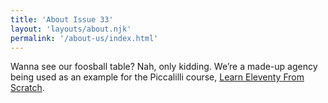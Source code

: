 ```yaml
---
title: 'About Issue 33'
layout: 'layouts/about.njk'
permalink: '/about-us/index.html'
---
```


Wanna see our foosball table? Nah, only kidding. We’re a made-up
agency being used as an example for the Piccalilli course,
[Learn Eleventy From Scratch](https://piccalil.li/course/learn-eleventy-from-scratch/).